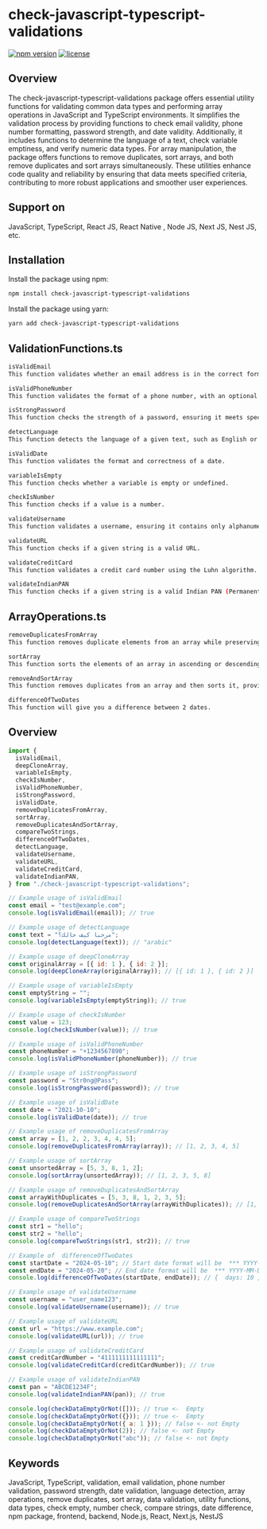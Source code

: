 # check-javascript-typescript-validations

[![npm version](https://badge.fury.io/js/check-javascript-typescript-validations.svg)](https://badge.fury.io/js/check-javascript-typescript-validations)
[![license](https://img.shields.io/npm/l/check-javascript-typescript-validations.svg)](https://www.npmjs.com/package/check-javascript-typescript-validations)

## Overview

The check-javascript-typescript-validations package offers essential utility functions for validating common data types and performing array operations in JavaScript and TypeScript environments. It simplifies the validation process by providing functions to check email validity, phone number formatting, password strength, and date validity. Additionally, it includes functions to determine the language of a text, check variable emptiness, and verify numeric data types. For array manipulation, the package offers functions to remove duplicates, sort arrays, and both remove duplicates and sort arrays simultaneously. These utilities enhance code quality and reliability by ensuring that data meets specified criteria, contributing to more robust applications and smoother user experiences.

## Support on

JavaScript, TypeScript, React JS, React Native , Node JS, Next JS, Nest JS, etc.

## Installation

Install the package using npm:

```bash
npm install check-javascript-typescript-validations
```

Install the package using yarn:

```bash
yarn add check-javascript-typescript-validations
```

## ValidationFunctions.ts

```bash
isValidEmail
This function validates whether an email address is in the correct format.

isValidPhoneNumber
This function validates the format of a phone number, with an optional parameter to specify the required length.

isStrongPassword
This function checks the strength of a password, ensuring it meets specific criteria for complexity.

detectLanguage  
This function detects the language of a given text, such as English or Arabic.

isValidDate
This function validates the format and correctness of a date.

variableIsEmpty
This function checks whether a variable is empty or undefined.

checkIsNumber
This function checks if a value is a number.

validateUsername  
This function validates a username, ensuring it contains only alphanumeric characters and underscores, and its length is within the specified minimum and maximum range (default: 3–16).

validateURL  
This function checks if a given string is a valid URL.

validateCreditCard  
This function validates a credit card number using the Luhn algorithm.

validateIndianPAN  
This function checks if a given string is a valid Indian PAN (Permanent Account Number) format.
```

## ArrayOperations.ts

```bash
removeDuplicatesFromArray
This function removes duplicate elements from an array while preserving the original order.

sortArray
This function sorts the elements of an array in ascending or descending order.

removeAndSortArray
This function removes duplicates from an array and then sorts it, providing a streamlined approach to data manipulation.

differenceOfTwoDates
This function will give you a difference between 2 dates.
```

## Overview

```javascript
import {
  isValidEmail,
  deepCloneArray,
  variableIsEmpty,
  checkIsNumber,
  isValidPhoneNumber,
  isStrongPassword,
  isValidDate,
  removeDuplicatesFromArray,
  sortArray,
  removeDuplicatesAndSortArray,
  compareTwoStrings,
  differenceOfTwoDates,
  detectLanguage,
  validateUsername,
  validateURL,
  validateCreditCard,
  validateIndianPAN,
} from "./check-javascript-typescript-validations";

// Example usage of isValidEmail
const email = "test@example.com";
console.log(isValidEmail(email)); // true

// Example usage of detectLanguage
const text = "مرحبا كيف حالك؟";
console.log(detectLanguage(text)); // "arabic"

// Example usage of deepCloneArray
const originalArray = [{ id: 1 }, { id: 2 }];
console.log(deepCloneArray(originalArray)); // [{ id: 1 }, { id: 2 }]

// Example usage of variableIsEmpty
const emptyString = "";
console.log(variableIsEmpty(emptyString)); // true

// Example usage of checkIsNumber
const value = 123;
console.log(checkIsNumber(value)); // true

// Example usage of isValidPhoneNumber
const phoneNumber = "+1234567890";
console.log(isValidPhoneNumber(phoneNumber)); // true

// Example usage of isStrongPassword
const password = "Str0ng@Pass";
console.log(isStrongPassword(password)); // true

// Example usage of isValidDate
const date = "2021-10-10";
console.log(isValidDate(date)); // true

// Example usage of removeDuplicatesFromArray
const array = [1, 2, 2, 3, 4, 4, 5];
console.log(removeDuplicatesFromArray(array)); // [1, 2, 3, 4, 5]

// Example usage of sortArray
const unsortedArray = [5, 3, 8, 1, 2];
console.log(sortArray(unsortedArray)); // [1, 2, 3, 5, 8]

// Example usage of removeDuplicatesAndSortArray
const arrayWithDuplicates = [5, 3, 8, 1, 2, 3, 5];
console.log(removeDuplicatesAndSortArray(arrayWithDuplicates)); // [1, 2, 3, 5, 8]

// Example usage of compareTwoStrings
const str1 = "hello";
const str2 = "hello";
console.log(compareTwoStrings(str1, str2)); // true

// Example of  differenceOfTwoDates
const startDate = "2024-05-10"; // Start date format will be  *** YYYY-MM-DD ***
const endDate = "2024-05-20"; // End date format will be  *** YYYY-MM-DD ***
console.log(differenceOfTwoDates(startDate, endDate)); // {  days: 10 ,hours: 0, minutes: 0, seconds: 0 }

// Example usage of validateUsername
const username = "user_name123";
console.log(validateUsername(username)); // true

// Example usage of validateURL
const url = "https://www.example.com";
console.log(validateURL(url)); // true

// Example usage of validateCreditCard
const creditCardNumber = "4111111111111111";
console.log(validateCreditCard(creditCardNumber)); // true

// Example usage of validateIndianPAN
const pan = "ABCDE1234F";
console.log(validateIndianPAN(pan)); // true

console.log(checkDataEmptyOrNot([])); // true <-  Empty
console.log(checkDataEmptyOrNot({})); // true <-  Empty
console.log(checkDataEmptyOrNot({ a: 1 })); // false <- not Empty
console.log(checkDataEmptyOrNot(2)); // false <- not Empty
console.log(checkDataEmptyOrNot("abc")); // false <- not Empty
```

## Keywords

JavaScript, TypeScript, validation, email validation, phone number validation, password strength, date validation, language detection, array operations, remove duplicates, sort array, data validation, utility functions, data types, check empty, number check, compare strings, date difference, npm package, frontend, backend, Node.js, React, Next.js, NestJS 
